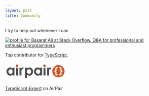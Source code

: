 ```yaml
---
layout: post
title: Community
---
```

I try to help out whenever I can

<a href="http://stackoverflow.com/tags/typescript/topusers">
<img src="http://stackoverflow.com/users/flair/390330.png" width="208" height="58" alt="profile for Basarat Ali at Stack Overflow, Q&amp;A for professional and enthusiast programmers" title="profile for Basarat Ali at Stack Overflow, Q&amp;A for professional and enthusiast programmers" />
</a>

Top contributor for [TypeScript](http://stackoverflow.com/tags/typescript/topusers).

<a href="https://www.airpair.com/typescript/expert-basarat"><img height="60px" src="/img/airpair.png"/></a>

[TypeScript Expert](https://www.airpair.com/typescript/expert-basarat) on AirPair
